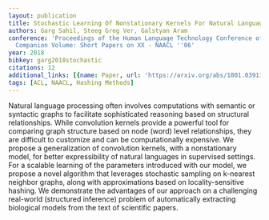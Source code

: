 ```yaml
---
layout: publication
title: Stochastic Learning Of Nonstationary Kernels For Natural Language Modeling
authors: Garg Sahil, Steeg Greg Ver, Galstyan Aram
conference: 'Proceedings of the Human Language Technology Conference of the NAACL,
  Companion Volume: Short Papers on XX - NAACL ''06'
year: 2018
bibkey: garg2018stochastic
citations: 12
additional_links: [{name: Paper, url: 'https://arxiv.org/abs/1801.03911'}]
tags: [ACL, NAACL, Hashing Methods]
---
```

Natural language processing often involves computations with semantic or
syntactic graphs to facilitate sophisticated reasoning based on structural
relationships. While convolution kernels provide a powerful tool for comparing
graph structure based on node (word) level relationships, they are difficult to
customize and can be computationally expensive. We propose a generalization of
convolution kernels, with a nonstationary model, for better expressibility of
natural languages in supervised settings. For a scalable learning of the
parameters introduced with our model, we propose a novel algorithm that
leverages stochastic sampling on k-nearest neighbor graphs, along with
approximations based on locality-sensitive hashing. We demonstrate the
advantages of our approach on a challenging real-world (structured inference)
problem of automatically extracting biological models from the text of
scientific papers.